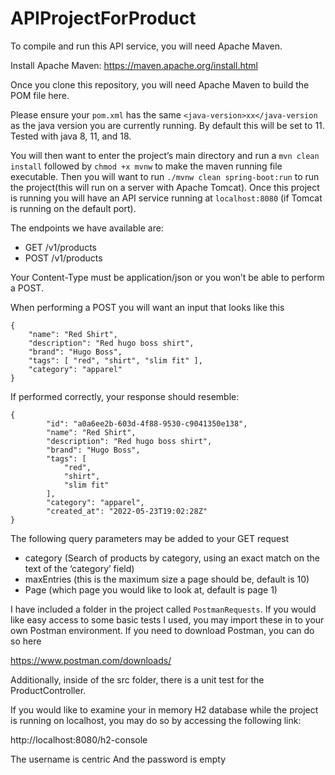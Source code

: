 # APIProjectForProduct


To compile and run this API service, you will need Apache Maven.

Install Apache Maven:
https://maven.apache.org/install.html

Once you clone this repository, you will need Apache Maven to build the POM file here.

Please ensure your `pom.xml` has the same `<java-version>xx</java-version` as the java version you are currently running. By default this will be set to 11. Tested with java 8, 11, and 18. 

You will then want to enter the project’s main directory and run a `mvn clean install` followed by `chmod +x mvnw` to make the maven running file executable. Then you will want to run `./mvnw clean spring-boot:run` to run the project(this will run on a server with Apache Tomcat). Once this project is running you will have an API service running at `localhost:8080` (if Tomcat is running on the default port).

The endpoints we have available are:
- GET /v1/products
- POST /v1/products

Your Content-Type must be application/json or you won’t be able to perform a POST.

When performing a POST you will want an input that looks like this

```
{
    "name": "Red Shirt", 
    "description": "Red hugo boss shirt", 
    "brand": "Hugo Boss",
    "tags": [ "red", "shirt", "slim fit" ], 
    "category": "apparel"
} 
```

If performed correctly, your response should resemble:

```
{
        "id": "a0a6ee2b-603d-4f88-9530-c9041350e138",
        "name": "Red Shirt",
        "description": "Red hugo boss shirt",
        "brand": "Hugo Boss",
        "tags": [
            "red",
            "shirt",
            "slim fit"
        ],
        "category": "apparel",
        "created_at": "2022-05-23T19:02:28Z"
}
```

The following query parameters may be added to your GET request
* category (Search of products by category, using an exact match on the text of the ‘category’ field)
* maxEntries (this is the maximum size a page should be, default is 10)
* Page (which page you would like to look at, default is page 1)

I have included a folder in the project called `PostmanRequests`. If you would like easy access to some basic tests I used, you may import these in to your own Postman environment. If you need to download Postman, you can do so here

https://www.postman.com/downloads/


Additionally, inside of the src folder, there is a unit test for the ProductController.


If you would like to examine your in memory H2 database while the project is running on localhost, you may do so by accessing the following link:

http://localhost:8080/h2-console

The username is centric
And the password is empty

